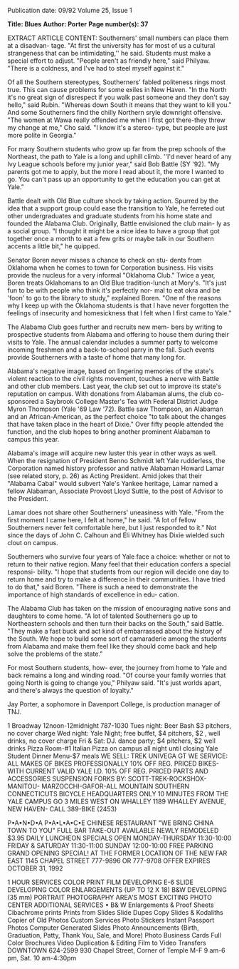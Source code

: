 Publication date: 09/92
Volume 25, Issue 1

**Title: Blues**
**Author: Porter**
**Page number(s): 37**

EXTRACT ARTICLE CONTENT:
Southerners' small numbers can place them at a disadvan-
tage. "At first the university has for most of us a cultural 
strangeness that can be intimidating,'' he said. Students 
must make a special effort to adjust. "People aren't as 
friendly here," said Philyaw. "There is a coldness, and I've 
had to steel myself against it." 

Of all the Southern stereotypes, Southerners' fabled 
politeness rings most true. This can cause problems for 
some exiles in New Haven. "In the North it's no great sign 
of disrespect if you walk past someone and they don't say 
hello," said Rubin. "Whereas down South it means that 
they want to kill you." And some Southerners find the 
chilly Northern sryle downright offensive. "The women at 
Wawa really offended me when I first got there-they 
threw my change at me," Cho said. "I know it's a stereo-
type, but people are just more polite in Georgia." 

For many Southern students who grow up far from the 
prep schools of the Northeast, the path to Yale is a 
long and uphill climb. ''I'd never heard of any Ivy 
League schools before my junior year," said Bob Battle (SY 
'92). "My parents got me to apply, but the more I read 
about it, the more I wanted to go. You can't pass up an 
opportunity to get the education you can get at Yale." 

Battle dealt with Old Blue culture shock by taking 
action. Spurred by the idea that a support group could ease 
the transition to Yale, he ferreted out other undergraduates 
and graduate students from his home state and founded the 
Alabama Club. Originally, Battle envisioned the club main-
ly as a social group. "I thought it might be a nice idea to 
have a group that got together once a month to eat a few 
grits or maybe talk in our Southern accents a little bit," he 
quipped. 

Senator Boren never misses a chance to check on stu-
dents from Oklahoma when he comes to town for 
Corporation business. His visits provide the nucleus for a 
very informal "Oklahoma Club." Twice a year, Boren treats 
Oklahomans to an Old Blue tradition-lunch at Mory's. 
"It's just fun to be with people who think it's perfectly nor-
mal to eat okra and be 'foon' to go to the library to study," 
explained Boren. "One nf the reasons why I keep up with 
the Oklahoma students is that I have never forgotten the 
feelings of insecurity and homesickness that I felt when I 
first came to Yale." 

The Alabama Club goes further and recruits new mem-
bers by writing to prospective students from Alabama and 
offering to house them during their visits to Yale. The 
annual calendar includes a summer party to welcome 
incoming freshmen and a back-to-school parry in the fall. 
Such events provide Southerners with a taste of home that 
many long for. 

Alabama's negative image, based on lingering memories 
of the state's violent reaction to the civil rights movement, 
touches a nerve with Battle and other club members. Last 
year, the club set out to improve its state's reputation on 
campus. With donations from Alabaman alums, the club 
co-sponsored a Saybrook College Master's Tea with Federal 
District Judge Myron Thompson (Yale '69 Law '72). Battle 
saw Thompson, an Alabaman and an African-American, as 
the perfect choice "to talk about the changes that have 
taken place in the heart of Dixie." Over fifty people 
attended the function, and the club hopes to bring another 
prominent Alabaman to campus this year. 

Alabama's image will acquire new luster this year in 
other ways as well. When the resignation of President 
Benno Schmidt left Yale rudderless, the Corporation 
named history professor and native Alabaman Howard 
Lamar (see related story, p. 26) as Acting President. Amid 
jokes that their "Alabama Cabal" 
would subvert Yale's Yankee heritage, 
Lamar named a fellow Alabaman, 
Associate Provost Lloyd Suttle, to the 
post of Advisor to the President. 

Lamar 
does 
not 
share 
other 
Southerners' uneasiness with Yale. 
"From the first moment I came here, I 
felt at home," he said. "A lot of fellow 
Southerners never felt comfortable 
here, but I just responded to it." Not 
since the days of John C. Calhoun and 
Eli Whitney has Dixie wielded such 
clout on campus. 

Southerners who survive four 
years of Yale face a choice: 
whether or not to return to their 
native region. Many feel that their 
education confers a special responsi-
bility. "I hope that students from our 
region will decide one day to return 
home and try to make a difference in 
their communities. I have tried to do 
that," said Boren. "There is such a 
need to demonstrate the importance 
of high standards of excellence in edu-
cation. 

The Alabama Club has taken on 
the mission of encouraging native sons 
and daughters to come home. "A lot 
of talented Southerners go up to 
Northeastern schools and then turn 
their backs on the South," said Battle. 
"They make a fast buck and act kind 
of embarrassed about the history of 
the South. We hope to build some sort 
of camaraderie among the students 
from Alabama and make them feel 
like they should come back and help 
solve the problems of the state." 

For most Southern students, how-
ever, the journey from home to Yale 
and back remains a long and winding 
road. "Of course your family worries 
that going North is going to change 
you," Philyaw said. "It's just worlds 
apart, and there's always the question 
of loyalty." 

Jay Porter, a sophomore in Davenport 
College, is production manager of TNJ.



1 Broadway 
12noon-12midnight 
787-1030 
Tues night: Beer Bash $3 pitchers, no cover charge 
Wed night: Yale Night; free buffet, $4 pitchers, $2 , 
well drinks, no cover charge 
Fri & Sat: DJ. dance party; $4 pitchers, $2 well 
drinks 
Pizza Room-#1 Italian Pizza on campus all 
night until closing 
Yale Student Dinner Menu-$7 meals 
WE SELL: 
TREK UNIVEGA GT 
WE SERVICE: 
ALL MAKES OF BIKES 
PROFESSIONALLY 
10% OFF REG. PRICED BIKES-WITH 
CURRENT VALID YALE I.D. 
10% OFF REG. PRICED PARTS AND 
ACCESSORIES 
SUSPENSION FORKS BY: SCOTT-TREK-ROCKSHOX-MANITOU-
MARZOCCHI-GAFOR-ALL MOUNTAIN 
SOUTHERN CONNECTICUTS BICYCLE HEADQUARTERS 
ONLY 10 MINUTES FROM THE YALE CAMPUS 
GO 3 MILES WEST ON WHALLEY 
1189 WHALLEY AVENUE, NEW HAVEN- CALL 389-BIKE (2453)


P•A•N•D•A 
P•A•L•A•C•E 
CHINESE 
RESTAURANT 
"WE BRING CHINA TOWN TO YOU" 
FULL BAR 
TAKE-OUT AVAILABLE 
NEWLY REMODELED 
$3.95 DAILY LUNCHEON SPECIALS 
OPEN MONDAY-THURSDAY 11:30-10:00 
FRIDAY & SATURDAY 11:30-11:00 
SUNDAY 12:00-10:00 
FREE PARKING 
GRAND OPENING SPECIAL! 
AT THE FORMER LOCATION OF THE NEW FAR EAST 
1145 CHAPEL STREET 
777-9896 OR 777-9708 
OFFER EXPIRES OCTOBER 31, 1992




1 HOUR SERVICES 
COLOR PRINT FILM DEVELOPING 
E-6 SLIDE DEVELOPING 
COLOR ENLARGEMENTS (UP TO 12 X 18) 
B&W DEVELOPING (35 mm) 
PORTRAIT PHOTOGRAPHY 
AREA'S MOST EXCITING PHOTO CENTER 
ADDITIONAL SERVICES 
• 
B& W Enlargements & 
Proof Sheets 
Cibachrome prints 
Prints from Slides 
Slide Dupes 
Copy Slides & Kodaliths 
Copier of Old Photos 
Custom Services 
Photo Stickers 
Instant Passport Photos 
Computer Generated 
Slides 
Photo Announcements 
(Birth, Graduation, Patty, 
Thank You, Sale, and More) 
Photo Business Cards 
Full Color Brochures 
Video Duplication & 
Editing 
Film to Video Transfers 
DOWNTOWN 
624-2599 
930 Chapel Street, Corner of Temple 
M-F 9 am-6 pm, Sat. 10 am-4:30pm